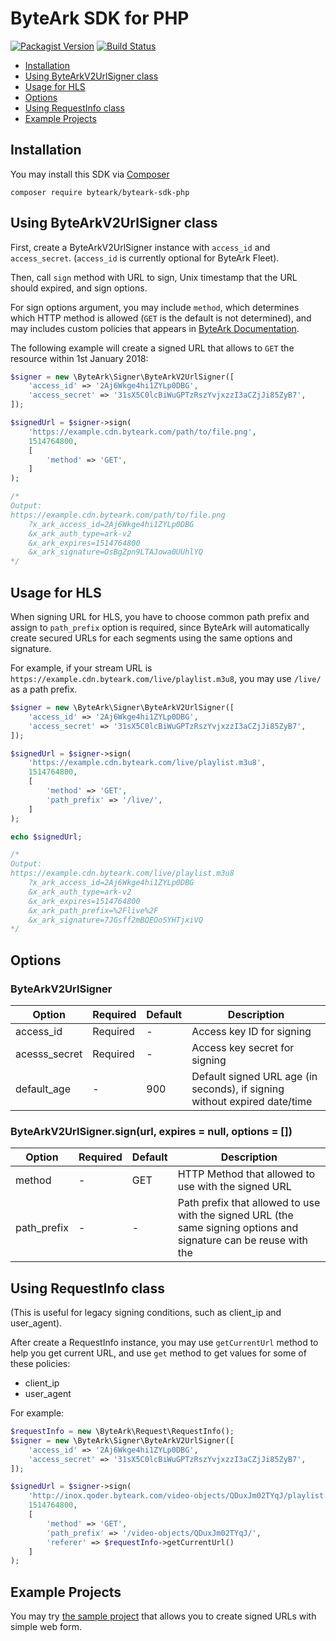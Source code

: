 # ByteArk SDK for PHP

[![Packagist Version](https://img.shields.io/packagist/v/byteark/byteark-sdk-php.svg?style=flat)](https://packagist.org/packages/byteark/byteark-sdk-php)
[![Build Status](https://travis-ci.org/byteark/byteark-sdk-php.svg?branch=master)](https://travis-ci.org/byteark/byteark-sdk-php)

* [Installation](#installation)
* [Using ByteArkV2UrlSigner class](#using-byteArkv2urlsigner-class)
* [Usage for HLS](#usage-for-hls)
* [Options](#options)
* [Using RequestInfo class](#using-requestinfo-class)
* [Example Projects](#example-projects)


## Installation

You may install this SDK via [Composer](https://getcomposre.org)

    composer require byteark/byteark-sdk-php


## Using ByteArkV2UrlSigner class

First, create a ByteArkV2UrlSigner instance with `access_id` and `access_secret`.
(`access_id` is currently optional for ByteArk Fleet).

Then, call `sign` method with URL to sign,
Unix timestamp that the URL should expired, and sign options.

For sign options argument, you may include `method`, which determines
which HTTP method is allowed (`GET` is the default is not determined),
and may includes custom policies that appears in
[ByteArk Documentation](https://docs.byteark.com/article/secure-url-signature-v2/).

The following example will create a signed URL that
allows to `GET` the resource within 1st January 2018:

```php
$signer = new \ByteArk\Signer\ByteArkV2UrlSigner([
    'access_id' => '2Aj6Wkge4hi1ZYLp0DBG',
    'access_secret' => '31sX5C0lcBiWuGPTzRszYvjxzzI3aCZjJi85ZyB7',
]);

$signedUrl = $signer->sign(
    'https://example.cdn.byteark.com/path/to/file.png',
    1514764800,
    [
        'method' => 'GET',
    ]
);

/*
Output:
https://example.cdn.byteark.com/path/to/file.png
    ?x_ark_access_id=2Aj6Wkge4hi1ZYLp0DBG
    &x_ark_auth_type=ark-v2
    &x_ark_expires=1514764800
    &x_ark_signature=OsBgZpn9LTAJowa0UUhlYQ
*/
```


## Usage for HLS

When signing URL for HLS, you have to choose common path prefix
and assign to `path_prefix` option is required,
since ByteArk will automatically create secured URLs for each segments
using the same options and signature.

For example, if your stream URL is `https://example.cdn.byteark.com/live/playlist.m3u8`,
you may use `/live/` as a path prefix.

```php
$signer = new \ByteArk\Signer\ByteArkV2UrlSigner([
    'access_id' => '2Aj6Wkge4hi1ZYLp0DBG',
    'access_secret' => '31sX5C0lcBiWuGPTzRszYvjxzzI3aCZjJi85ZyB7',
]);

$signedUrl = $signer->sign(
    'https://example.cdn.byteark.com/live/playlist.m3u8',
    1514764800,
    [
        'method' => 'GET',
        'path_prefix' => '/live/',
    ]
);

echo $signedUrl;

/*
Output:
https://example.cdn.byteark.com/live/playlist.m3u8
    ?x_ark_access_id=2Aj6Wkge4hi1ZYLp0DBG
    &x_ark_auth_type=ark-v2
    &x_ark_expires=1514764800
    &x_ark_path_prefix=%2Flive%2F
    &x_ark_signature=7JGsff2mBQEOoSYHTjxiVQ
*/
```


## Options

### ByteArkV2UrlSigner

| Option        | Required | Default | Description                                                               |
|---------------|----------|---------|---------------------------------------------------------------------------|
| access_id     | Required | -       | Access key ID for signing                                                 |
| acesss_secret | Required | -       | Access key secret for signing                                             |
| default_age   | -        | 900     | Default signed URL age (in seconds), if signing without expired date/time |

### ByteArkV2UrlSigner.sign(url, expires = null, options = [])

| Option      | Required | Default | Description                                                                                                                                                   |
|-------------|----------|---------|---------------------------------------------------------------------------------------------------------------------------------------------------------------|
| method      | -        | GET     | HTTP Method that allowed to use with the signed URL                                                                                                           |
| path_prefix | -        | -       | Path prefix that allowed to use with the signed URL (the same signing options and signature can be reuse with the


## Using RequestInfo class

(This is useful for legacy signing conditions, such as client_ip and user_agent).

After create a RequestInfo instance,
you may use `getCurrentUrl` method to help you get current URL,
and use `get` method to get values for some of these policies:

* client_ip
* user_agent

For example:

```php
$requestInfo = new \ByteArk\Request\RequestInfo();
$signer = new \ByteArk\Signer\ByteArkV2UrlSigner([
    'access_id' => '2Aj6Wkge4hi1ZYLp0DBG',
    'access_secret' => '31sX5C0lcBiWuGPTzRszYvjxzzI3aCZjJi85ZyB7',
]);

$signedUrl = $signer->sign(
    'http://inox.qoder.byteark.com/video-objects/QDuxJm02TYqJ/playlist.m3u8',
    1514764800,
    [
        'method' => 'GET',
        'path_prefix' => '/video-objects/QDuxJm02TYqJ/',
        'referer' => $requestInfo->getCurrentUrl()
    ]
);
```


## Example Projects

You may try [the sample project](https://github.com/byteark/byteark-sdk-php-example)
that allows you to create signed URLs with simple web form.
